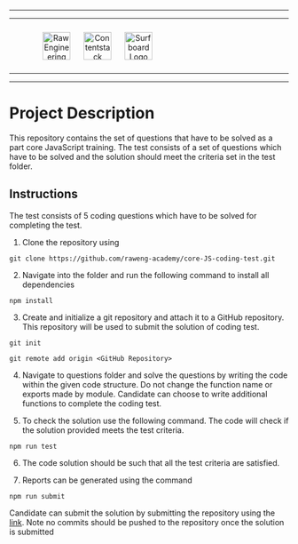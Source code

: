 <hr/>
<hr/>
<div style="width:80%; margin:auto">
<img src="https://cdn.fs.teachablecdn.com/x9yTAU9KTOSTBuyNAwHh" alt="Raw Engineering Logo" height="50px" width="auto" display="inline" style="text-align:center; padding:10px">
<img src="https://cdn.fs.teachablecdn.com/r5Y7qjbqT06GjMS4QA0W" alt="Contentstack Logo" height="50px" width="auto"display="inline" style="text-align:center; padding:10px">
<img src="https://cdn.fs.teachablecdn.com/Im7e2oBzRcK0CpFhP679" alt="Surfboard Logo" height="50px" width="auto" display="inline" style="text-align:center; padding:10px" >
</div>
<hr/>
<hr/>

# Project Description

This repository contains the set of questions that have to be solved as a part
core JavaScript training. The test consists of a set of questions which have to
be solved and the solution should meet the criteria set in the test folder.

## Instructions

The test consists of 5 coding questions which have to be solved for completing
the test.

1. Clone the repository using

```
git clone https://github.com/raweng-academy/core-JS-coding-test.git
```

2. Navigate into the folder and run the following command to install all
   dependencies

```
npm install
```

3. Create and initialize a git repository and attach it to a GitHub repository.
   This repository will be used to submit the solution of coding test.

```
git init
```

```
git remote add origin <GitHub Repository>
```

4. Navigate to questions folder and solve the questions by writing the code
   within the given code structure. Do not change the function name or exports
   made by module. Candidate can choose to write additional functions to
   complete the coding test.

5. To check the solution use the following command. The code will check if the
   solution provided meets the test criteria.

```
npm run test
```

6. The code solution should be such that all the test criteria are satisfied.

7. Reports can be generated using the command

```
npm run submit
```

Candidate can submit the solution by submitting the repository using the
   [link](https://forms.gle/G84E67SaoCqYR3YF7). Note no commits should be pushed
   to the repository once the solution is submitted
